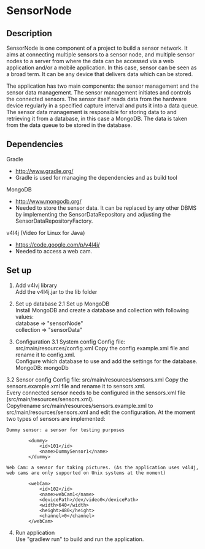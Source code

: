 SensorNode
==========

Description
-----------
SensorNode is one component of a project to build a sensor network. It aims at connecting multiple sensors to a sensor
node, and multiple sensor nodes to a server from where the data can be accessed via a web application and/or a mobile
application. In this case, sensor can be seen as a broad term. It can be any device that delivers data which can be
stored.

The application has two main components: the sensor management and the sensor data management. 
The sensor management initiates and controls the connected sensors. The sensor itself reads data from the hardware
device regularly in a specified capture interval and puts it into a data queue.
The sensor data management is responsible for storing data to and retrieving it from a database, in this case a MongoDB.
The data is taken from the data queue to be stored in the database.


Dependencies
------------
Gradle  
- http://www.gradle.org/  
- Gradle is used for managing the dependencies and as build tool

MongoDB  
- http://www.mongodb.org/  
- Needed to store the sensor data. It can be replaced by any other DBMS by implementing the SensorDataRepository and adjusting the SensorDataRepositoryFactory.

v4l4j (Video for Linux for Java)  
- https://code.google.com/p/v4l4j/  
- Needed to access a web cam.


Set up
------
1. Add v4lvj library  
Add the v4l4j.jar to the lib folder

2. Set up database
2.1 Set up MongoDB  
Install MongoDB and create a database and collection with following values:  
database => "sensorNode"  
collection => "sensorData"

3. Configuration
3.1 System config
Config file: src/main/resources/config.xml
Copy the config.example.xml file and rename it to config.xml.  
Configure which database to use and add the settings for the database.
MongoDB: <use>mongoDb</use>
  
3.2 Sensor config
Config file: src/main/resources/sensors.xml
Copy the sensors.example.xml file and rename it to sensors.xml.  
Every connected sensor needs to be configured in the sensors.xml file (src/main/resources/sensors.xml).  
Copy/rename src/main/resources/sensors.example.xml to src/main/resources/sensors.xml and edit the configuration.
At the moment two types of sensors are implemented:

	Dummy sensor: a sensor for testing purposes
		
			<dummy>
				<id>101</id>
				<name>DummySensor1</name>
			</dummy>
	
	Web Cam: a sensor for taking pictures. (As the application uses v4l4j, web cams are only supported on Unix systems at the moment)
	
			<webCam>
				<id>102</id>
				<name>webCam1</name>
				<devicePath>/dev/video0</devicePath>
				<width>640</width>
				<height>480</height>
				<channel>0</channel>
			</webCam>
		
4. Run application  
Use "gradlew run" to build and run the application.
